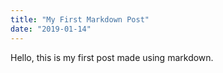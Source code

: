 ```yaml
---
title: "My First Markdown Post"
date: "2019-01-14"
---
```


Hello, this is my first post made using markdown.
